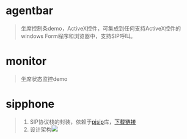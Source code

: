 # agentbar
>坐席控制条demo，ActiveX控件，可集成到任何支持ActiveX控件的windows Form程序和浏览器中，支持SIP呼叫。

# monitor
>坐席状态监控demo

# sipphone
>1. SIP协议栈的封装，依赖于[pjsip](http://www.pjsip.org)库，[下载链接](http://www.pjsip.org/release/2.3/pjproject-2.3.zip)
>2. 设计架构![](../img/sipphone.png)
